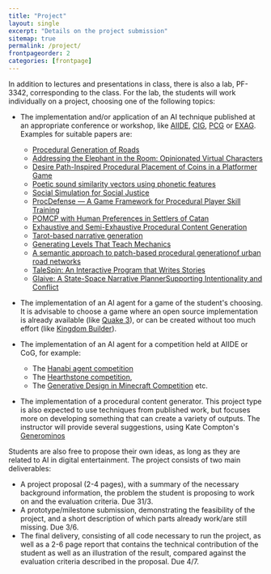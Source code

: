```yaml
---
title: "Project"
layout: single
excerpt: "Details on the project submission"
sitemap: true
permalink: /project/
frontpageorder: 2
categories: [frontpage]
---
```


In addition to lectures and presentations in class, there is also a lab, PF-3342, corresponding to the class. For the lab, the students will work individually on a project, choosing one of the following topics:

  - The implementation and/or application of an AI technique published at an appropriate conference or workshop, like [AIIDE](http://aiide.org), [CIG](http://www.ieee-cig.org/), [PCG](https://www.pcgworkshop.com/) or [EXAG](http://exag.org). Examples for suitable papers are:
    * [Procedural Generation of Roads](https://www.researchgate.net/publication/229707505_Procedural_Generation_of_Roads)
    * [Addressing the Elephant in the Room: Opinionated Virtual Characters](http://www.exag.org/wp-content/uploads/2018/10/AIIDE-18_Upload_123.pdf)
    * [Desire Path-Inspired Procedural Placement of Coins in a Platformer Game](http://www.exag.org/wp-content/uploads/2018/10/AIIDE-18_Upload_117.pdf)
    * [Poetic sound similarity vectors using phonetic features](https://aaai.org/ocs/index.php/AIIDE/AIIDE17/paper/view/15879/15227)
    * [Social Simulation for Social Justice](https://www.aaai.org/ocs/index.php/AIIDE/AIIDE17/paper/viewFile/15917/15221)
    * [ProcDefense — A Game Framework for Procedural Player Skill Training](https://www.aaai.org/ocs/index.php/AIIDE/AIIDE17/paper/viewFile/15904/15232)
    * [POMCP with Human Preferences in Settlers of Catan](https://www.aaai.org/ocs/index.php/AIIDE/AIIDE18/paper/viewFile/18091/17217)
    * [Exhaustive and Semi-Exhaustive Procedural Content Generation](https://www.cs.du.edu/~sturtevant/papers/sturtevant18epcg.pdf)
    * [Tarot-based narrative generation](https://dl.acm.org/citation.cfm?id=3235819)
    * [Generating Levels That Teach Mechanics](https://arxiv.org/pdf/1807.06734.pdf)
    * [A semantic approach to patch-based procedural generationof urban road networks](https://www.researchgate.net/profile/Rafael_Bidarra/publication/319370642_A_semantic_approach_to_patch-based_procedural_generation_of_urban_road_networks/links/59c185fca6fdcc69b92bc55a/A-semantic-approach-to-patch-based-procedural-generation-of-urban-road-networks.pdf)
    * [TaleSpin: An Interactive Program that Writes Stories](https://www.cs.utah.edu/nlp/papers/talespin-ijcai77.pdf)
    * [Glaive: A State-Space Narrative PlannerSupporting Intentionality and Conflict](https://www.aaai.org/ocs/index.php/AIIDE/AIIDE14/paper/viewFile/8991/8931)

  - The implementation of an AI agent for a game of the student's choosing. It is advisable to choose a game where an open source implementation is already available (like [Quake 3](https://github.com/id-Software/Quake-III-Arena)), or can be created without too much effort (like [Kingdom Builder](https://tesera.ru/images/items/67425/Kingdom_Builder_Rules_US.pdf)).
  
  - The implementation of an AI agent for a competition held at AIIDE or CoG, for example:
    * The [Hanabi agent competition](http://hanabi.fosslab.uk/index.html)
    * The [Hearthstone competition](https://github.com/ADockhorn/SabberStone), 
    * The [Generative Design in Minecraft Competition](http://gendesignmc.engineering.nyu.edu/) etc.
  
  - The implementation of a procedural content generator. This project type is also expected to use techniques from published work, but focuses more on developing something that can create a variety of outputs. The instructor will provide several suggestions, using Kate Compton's [Generominos](http://www.galaxykate.com/generominos/)
  
Students are also free to propose their own ideas, as long as they are related to AI in digital entertainment. The project consists of two main deliverables:

  * A project proposal (2-4 pages), with a summary of the necessary background information, the problem the student is proposing to work on and the evaluation criteria. Due 31/3.
  * A prototype/milestone submission, demonstrating the feasibility of the project, and a short description of which parts already work/are still missing. Due 3/6.
  * The final delivery, consisting of all code necessary to run the project, as well as a 2-6 page report that contains the technical contribution of the student as well as an illustration of the result, compared against the evaluation criteria described in the proposal. Due 4/7.
